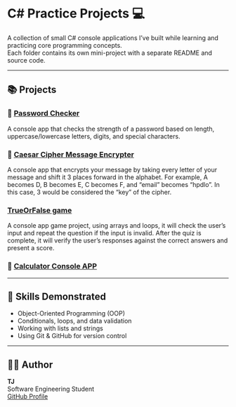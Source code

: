 # C# Practice Projects 💻

A collection of small C# console applications I’ve built while learning and practicing core programming concepts.  
Each folder contains its own mini-project with a separate README and source code.

---

## 📚 Projects

### 🔐 [Password Checker](./PasswordChecker)
A console app that checks the strength of a password based on length, uppercase/lowercase letters, digits, and special characters.

### 🔐 [Caesar Cipher Message Encrypter](./Caesar-Cipher)
A console app that encrypts your message by taking every letter of your message and shift it 3 places forward in the alphabet. For example, A becomes D, B becomes E, C becomes F, and “email” becomes “hpdlo”. In this case, 3 would be considered the “key” of the cipher.

###  [TrueOrFalse game](./TrueOrFalse)
A console app game  project, using arrays and loops, it will check the user’s input and repeat the question if the input is invalid. After the quiz is complete, it will verify the user’s responses against the correct answers and present a score.

### 🔐 [Calculator Console APP](./Calculator-ConsoleApp)



---

## 🧠 Skills Demonstrated
- Object-Oriented Programming (OOP)
- Conditionals, loops, and data validation
- Working with lists and strings
- Using Git & GitHub for version control

---

## 🧑‍💻 Author
**TJ**  
Software Engineering Student  
[GitHub Profile](https://github.com/Theo-Asamp)
